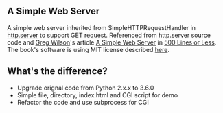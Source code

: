 ## A Simple Web Server
A simple web server inherited from SimpleHTTPRequestHandler in [http.server](https://docs.python.org/3.6/library/http.server.html#module-http.server) to support GET request. Referenced from http.server source code and [Greg Wilson](https://twitter.com/gvwilson)'s article [A Simple Web Server](http://aosabook.org/en/500L/a-simple-web-server.html) in [500 Lines or Less](https://github.com/aosabook/500lines). The book's software is using MIT license described [here](https://github.com/aosabook/500lines/blob/master/LICENSE.md).

## What's the difference?
- Upgrade orignal code from Python 2.x.x to 3.6.0
- Simple file, directory, index.html and CGI script for demo
- Refactor the code and use subprocess for CGI